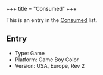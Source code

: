 +++
title = "Consumed"
+++

This is an entry in the [Consumed](@/notes/Consumption/Consumed.md) list.

## Entry

- Type: Game
- Platform: Game Boy Color
- Version: USA, Europe, Rev 2
